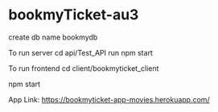 # bookmyTicket-au3
create db name bookmydb

To run server
cd api/Test_API
run npm start

To run frontend
cd client/bookmyticket_client

npm start

App Link: https://bookmyticket-app-movies.herokuapp.com/
